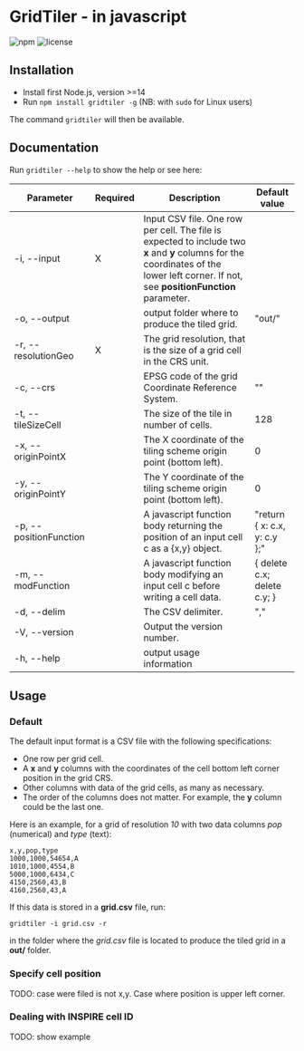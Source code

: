 # GridTiler - in javascript

![npm](https://img.shields.io/npm/v/gridtiler)
![license](https://img.shields.io/badge/license-EUPL-success)

## Installation

- Install first Node.js, version >=14
- Run `npm install gridtiler -g` (NB: with `sudo` for Linux users)

The command `gridtiler` will then be available.

## Documentation

Run `gridtiler --help` to show the help or see here:

| Parameter | Required | Description | Default value |
| ------------- | ------------- |-------------| ------|
| -i, --input <file> | X | Input CSV file. One row per cell. The file is expected to include two **x** and **y** columns for the coordinates of the lower left corner. If not, see **positionFunction** parameter. |  |
| -o, --output <folder> | | output folder where to produce the tiled grid. | "out/" |
| -r, --resolutionGeo <number> | X | The grid resolution, that is the size of a grid cell in the CRS unit. |  |
| -c, --crs <EPSG code> | | EPSG code of the grid Coordinate Reference System. | "" |
| -t, --tileSizeCell <number> | | The size of the tile in number of cells. | 128 |
| -x, --originPointX <number> | | The X coordinate of the tiling scheme origin point (bottom left). |0  |
| -y, --originPointY <number> | | The Y coordinate of the tiling scheme origin point (bottom left). |0  |
| -p, --positionFunction <string> | | A javascript function body returning the position of an input cell c as a {x,y} object. | "return { x: c.x, y: c.y };" |
| -m, --modFunction <string> | | A javascript function body modifying an input cell c before writing a cell data. | { delete c.x; delete c.y; } |
| -d, --delim <number> | | The CSV delimiter. | "," |
| -V, --version | | Output the version number. |  |
| -h, --help | | output usage information |  |

## Usage

### Default

The default input format is a CSV file with the following specifications:
- One row per grid cell.
- A **x** and **y** columns with the coordinates of the cell bottom left corner position in the grid CRS.
- Other columns with data of the grid cells, as many as necessary.
- The order of the columns does not matter. For example, the **y** column could be the last one.

Here is an example, for a grid of resolution *10* with two data columns *pop* (numerical) and *type* (text):

```
x,y,pop,type
1000,1000,54654,A
1010,1000,4554,B
5000,1000,6434,C
4150,2560,43,B
4160,2560,43,A
```

If this data is stored in a **grid.csv** file, run:

`gridtiler -i grid.csv -r`

in the folder where the *grid.csv* file is located to produce the tiled grid in a **out/** folder.



### Specify cell position

TODO: case were filed is not x,y. Case where position is upper left corner.

### Dealing with INSPIRE cell ID

TODO: show example

